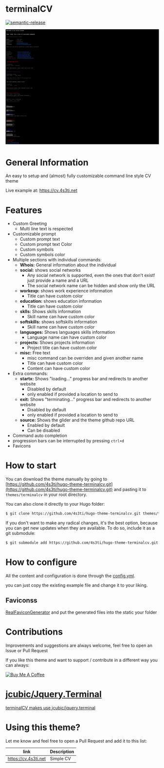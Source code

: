 # terminalCV
[![semantic-release](https://img.shields.io/badge/%20%20%F0%9F%93%A6%F0%9F%9A%80-semantic--release-e10079.svg)](https://github.com/semantic-release/semantic-release)


![terminalCV](images/screenshot.png)


# General Information 

An easy to setup and (almost) fully customizable command line style CV theme

Live example at: https://cv.4s3ti.net

# Features

* Custom Greeting
  * Multi line text is respected
* Customizable prompt
  * Custom prompt text
  * Custom prompt text Color
  * Custom symbols
  * Custom symbols color
* Multiple sections with individual commands: 
  * **Whois:** General information about the individual
  * **social:** shows social networks
    * Any social network is supported, even the ones that don't exist! just provide a name and a URL
    * The social network name can be hidden and show only the URL
  * **workexp:** shows work experience information
    * Title can have custom color
  * **education:** shows education information
    * Title can have custom color
  * **sklls:** Shows skills information
    * Skill name can have custom color
  * **softskills:** shows softskills information
    * Skill name can have custom color
  * **languages:** Shows languages skills information
    * Language name can have custom color
  * **projects:** Shows projects information
    * Project title can have custom color
  * **misc:** Free text
    * misc command can be overriden and given another name
    * Title can have custom color
    * Content can have custom color
* Extra commands:
  * **startx:** Shows "loading..." progress bar and redirects to another website
    * Disabled by default
    * only enabled if provided a location to send to
  * **exit:** Shows "terminating..." progress bar and redirects to another website
    * Disabled by default
    * only enabled if provided a location to send to
  * **source:** Shows the glider and the theme github repo URL
    * Enabled by default
    * Can be disabled
* Command auto completion
* progression bars can be interrupted by pressing `ctrl+d` 
* Favicons 

# How to start

You can download the theme manually by going to [https://github.com/4s3ti/hugo-theme-terminalcv.git](https://github.com/4s3ti/hugo-theme-terminalcv.git) and pasting it to `themes/terminalcv` in your root directory.

You can also clone it directly to your Hugo folder:

``` bash
$ git clone https://github.com/4s3ti/hugo-theme-terminalcv.git themes/terminalcv
```

If you don't want to make any radical changes, it's the best option, because you can get new updates when they are available. To do so, include it as a git submodule:

``` bash
$ git submodule add https://github.com/4s3ti/hugo-theme-terminalcv.git themes/hello-4s3ti
```
# How to configure

All the content and configuration is done through the [config.yml](config.yml). 

you can just copy the existing example file and change it to your liking. 

## Faviconss

[RealFaviconGenerator](https://realfavicongenerator.net/) and put the generated files into the static your folder

# Contributions

Improvements and suggestions are always welcome, feel free to open an Issue or Pull Request

If you like this theme and want to support / contribute in a different way you can always: 

<a href="https://www.buymeacoffee.com/4s3ti" target="_blank"><img src="https://cdn.buymeacoffee.com/buttons/default-yellow.png" alt="Buy Me A Coffee" style="height: 51px !important;width: 217px !important;" >


# jcubic/Jquery.Terminal

terminalCV makes use [jcubic/jquery.terminal](https://github.com/jcubic/jquery.terminal)

# Using this theme? 

Let me know and feel free to open a Pull Request and add it to this list:

|link                 | Description       |
|---------------------|-------------------|
|https://cv.4s3ti.net | Simple CV         | 

